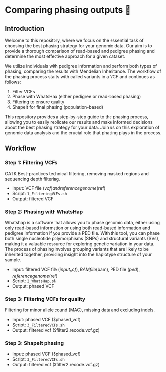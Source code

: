 # Comparing phasing outputs 🧬

## Introduction
Welcome to this repository, where we focus on the essential task of choosing the best phasing strategy for your genomic data. Our aim is to provide a thorough comparison of read-based and pedigree phasing and determine the most effective approach for a given dataset.

We utilize individuals with pedigree information and perform both types of phasing, comparing the results with Mendelian Inheritance. The workflow of the phasing process starts with called variants in a VCF and continues as follows: 
1) Filter VCFs
2) Phase with WhatsHap (either pedigree or read-based phasing)
3) Filtering to ensure quality
4) ShapeIt for final phasing (population-based)

This repository provides a step-by-step guide to the phasing process, allowing you to easily replicate our results and make informed decisions about the best phasing strategy for your data. Join us on this exploration of genomic data analysis and the crucial role that phasing plays in the process.

## Workflow

### Step 1: Filtering VCFs
GATK Best-practices technical filtering, removing masked regions and sequencing depth filtering.
* Input: VCF file ($vcf) and reference genome ($ref)
* Script: ```1_FilteringVCFs.sh```
* Output: filtered VCF

### Step 2: Phasing with WhatsHap
Whatshap is a software that allows you to phase genomic data, either using only read-based information or using both read-based information and pedigree information if you provide a PED file. With this tool, you can phase both single nucleotide polymorphisms (SNPs) and structural variants (SVs), making it a valuable resource for exploring genetic variation in your data. The process of phasing involves grouping variants that are likely to be inherited together, providing insight into the haplotype structure of your sample.
* Input: filtered VCF file ($input_vcf), BAM file ($bam), PED file ($ped), reference genome ($ref)
* Script: ```2_WhatsHap.sh```
* Output: phased VCF

### Step 3: Filtering VCFs for quality
Filtering for minor allele cound (MAC), missing data and excluding indels.
* Input: phased VCF ($phased_vcf)
* Script: ```3_FilteredVCFs.sh```
* Output: filtered vcf ($filter2.recode.vcf.gz)

### Step 3: ShapeIt phasing


* Input: phased VCF ($phased_vcf)
* Script: ```3_FilteredVCFs.sh```
* Output: filtered vcf ($filter2.recode.vcf.gz)


